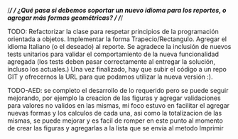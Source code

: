 /******************************************************************************************************************/
/******* ¿Qué pasa si debemos soportar un nuevo idioma para los reportes, o agregar más formas geométricas? *******/
/******************************************************************************************************************/

TODO: 
Refactorizar la clase para respetar principios de la programación orientada a objetos.
Implementar la forma Trapecio/Rectangulo. 
Agregar el idioma Italiano (o el deseado) al reporte.
Se agradece la inclusión de nuevos tests unitarios para validar el comportamiento de la nueva funcionalidad agregada (los tests deben pasar correctamente al entregar la solución, incluso los actuales.)
Una vez finalizado, hay que subir el código a un repo GIT y ofrecernos la URL para que podamos utilizar la nueva versión :).


TODO-AED:
se completo el desarrollo de lo requerido pero se puede seguir mejorando, por ejemplo la creacion de las figuras y agregar validaciones para valores no validos en las mismas, mi foco estuvo
en facilitar el agregar nuevas formas y los calculos de cada una, asi como la totalizacion de las mismas, se puede mejorar y es facil de romper en este punto al momento de crear las figuras y agregarlas a la lista que se envia al metodo Imprimir
